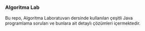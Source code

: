 ### Algoritma Lab
Bu repo, Algoritma Laboratuvarı dersinde kullanılan çeşitli Java programlama soruları ve bunlara ait detaylı çözümleri içermektedir.
